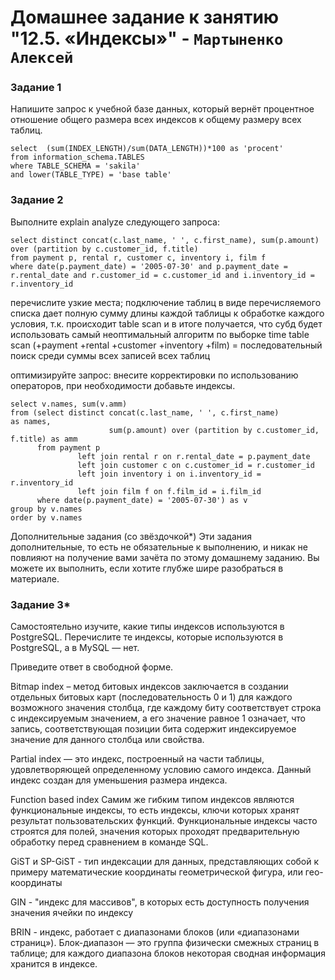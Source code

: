 # Домашнее задание к занятию "12.5. «Индексы»" - `Мартыненко Алексей`


### Задание 1
Напишите запрос к учебной базе данных, который вернёт процентное отношение общего размера всех индексов к общему размеру всех таблиц.
```sql92
select  (sum(INDEX_LENGTH)/sum(DATA_LENGTH))*100 as 'procent'
from information_schema.TABLES
where TABLE_SCHEMA = 'sakila'
and lower(TABLE_TYPE) = 'base table'

```

### Задание 2
Выполните explain analyze следующего запроса:
```sql92
select distinct concat(c.last_name, ' ', c.first_name), sum(p.amount) over (partition by c.customer_id, f.title)
from payment p, rental r, customer c, inventory i, film f
where date(p.payment_date) = '2005-07-30' and p.payment_date = r.rental_date and r.customer_id = c.customer_id and i.inventory_id = r.inventory_id
```
перечислите узкие места;
    подключение таблиц в виде перечисляемого списка дает полную сумму длины каждой таблицы к обработке каждого условия, т.к. происходит   table scan
      и в итоге получается, что субд будет использовать самый неоптимальный алгоритм по выборке time table scan (+payment +rental +customer +inventory +film) = последовательный поиск среди суммы всех записей всех таблиц
    
    
оптимизируйте запрос: внесите корректировки по использованию операторов, при необходимости добавьте индексы.
```sql92
select v.names, sum(v.amm)
from (select distinct concat(c.last_name, ' ', c.first_name)                   as names,
                      sum(p.amount) over (partition by c.customer_id, f.title) as amm
      from payment p
               left join rental r on r.rental_date = p.payment_date
               left join customer c on c.customer_id = r.customer_id
               left join inventory i on i.inventory_id = r.inventory_id
               left join film f on f.film_id = i.film_id
      where date(p.payment_date) = '2005-07-30') as v
group by v.names
order by v.names
```

Дополнительные задания (со звёздочкой*)
Эти задания дополнительные, то есть не обязательные к выполнению, и никак не повлияют на получение вами зачёта по этому домашнему заданию. Вы можете их выполнить, если хотите глубже шире разобраться в материале.

### Задание 3*
Самостоятельно изучите, какие типы индексов используются в PostgreSQL. Перечислите те индексы, которые используются в PostgreSQL, а в MySQL — нет.

Приведите ответ в свободной форме.


Bitmap index –
метод битовых индексов заключается в создании отдельных битовых карт (последовательность 0 и 1)
для каждого возможного значения столбца,
где каждому биту соответствует строка с индексируемым значением,
а его значение равное 1 означает, что запись,
соответствующая позиции бита содержит индексируемое значение для данного столбца или свойства.



Partial index — это индекс, построенный на части таблицы,
удовлетворяющей определенному условию самого индекса. Данный индекс создан для уменьшения размера индекса.


Function based index Самим же гибким типом индексов являются функциональные индексы, то есть индексы, ключи которых хранят
результат пользовательских функций. Функциональные индексы часто строятся для полей,
значения которых проходят предварительную обработку перед сравнением в команде SQL.


GiST и SP-GiST - тип индексации для данных, представляющих собой к примеру математические координаты геометрической фигура, или
гео-координаты

GIN - "индекс для массивов", в которых есть доступность получения значения ячейки по индексу

BRIN  - индекс, работает с диапазонами блоков (или «диапазонами страниц»).
Блок-диапазон — это группа физически смежных страниц в таблице;
для каждого диапазона блоков некоторая сводная информация хранится в индексе.




